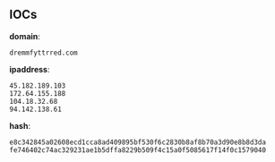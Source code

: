 
## IOCs

__domain__:

```text
dremmfyttrred.com
```
__ipaddress__:

```text
45.182.189.103
172.64.155.188
104.18.32.68
94.142.138.61
```
__hash__:

```text
e8c342845a02608ecd1cca8ad409895bf530f6c2830b8af8b70a3d90e8b8d3da
fe746402c74ac329231ae1b5dffa8229b509f4c15a0f5085617f14f0c1579040
```